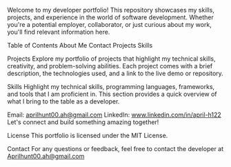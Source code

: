 Welcome to my developer portfolio! This repository showcases my skills, projects, and experience in the world of software development. Whether you're a potential employer, collaborator, or just curious about my work, you'll find relevant information here.


Table of Contents
About Me
Contact
Projects
Skills


Projects
Explore my portfolio of projects that highlight my technical skills, creativity, and problem-solving abilities. Each project comes with a brief description, the technologies used, and a link to the live demo or repository.

Skills
Highlight my technical skills, programming languages, frameworks, and tools that I am proficient in. This section provides a quick overview of what I bring to the table as a developer.


Email: aprilhunt00.ah@gmail.com
LinkedIn: www.linkedin.com/in/april-h122 
Let's connect and build something amazing together!

License
This portfolio is licensed under the MIT License.



Contact For any questions or feedback, feel free to contact the developer at Aprilhunt00.ah@gmail.com
